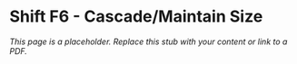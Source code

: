 #    Shift F6 -  Cascade/Maintain Size

_This page is a placeholder. Replace this stub with your content or link to a PDF._
